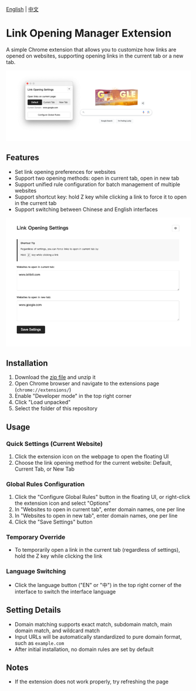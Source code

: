 [English](README.md) | [中文](README_CN.md)

# Link Opening Manager Extension

A simple Chrome extension that allows you to customize how links are opened on websites, supporting opening links in the current tab or a new tab.

![image](./assets/popup_en.png)

## Features

- Set link opening preferences for websites
- Support two opening methods: open in current tab, open in new tab
- Support unified rule configuration for batch management of multiple websites
- Support shortcut key: hold Z key while clicking a link to force it to open in the current tab
- Support switching between Chinese and English interfaces

![image](./assets/options_en.png)

## Installation

1. Download the [zip file](https://github.com/jadon7/TabLink/releases/download/0.0.1/TabLink.zip) and unzip it
2. Open Chrome browser and navigate to the extensions page (`chrome://extensions/`)
3. Enable "Developer mode" in the top right corner
4. Click "Load unpacked"
5. Select the folder of this repository

## Usage

### Quick Settings (Current Website)

1. Click the extension icon on the webpage to open the floating UI
2. Choose the link opening method for the current website: Default, Current Tab, or New Tab

### Global Rules Configuration

1. Click the "Configure Global Rules" button in the floating UI, or right-click the extension icon and select "Options"
2. In "Websites to open in current tab", enter domain names, one per line
3. In "Websites to open in new tab", enter domain names, one per line
4. Click the "Save Settings" button

### Temporary Override

- To temporarily open a link in the current tab (regardless of settings), hold the Z key while clicking the link

### Language Switching

- Click the language button ("EN" or "中") in the top right corner of the interface to switch the interface language

## Setting Details

- Domain matching supports exact match, subdomain match, main domain match, and wildcard match
- Input URLs will be automatically standardized to pure domain format, such as `example.com`
- After initial installation, no domain rules are set by default

## Notes

- If the extension does not work properly, try refreshing the page
